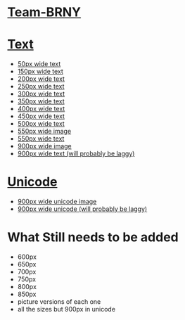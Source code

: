 # [Team-BRNY](https://team-brny.github.io/Team-BRNY/)

<meta name="viewport" content="width=device-width, initial-scale=1.0">
<link rel="shortcut icon" type="image/png" href="https://team-brny.github.io/Team-BRNY/favicon.ico">

# <a href="#text"><span name="text">Text</span></a>

* [50px wide text](https://team-brny.github.io/Team-BRNY/ASCII-Team_BRNY_logo_50.html)
* [150px wide text](https://team-brny.github.io/Team-BRNY/ASCII-Team_BRNY_logo_150.html)
* [200px wide text](https://team-brny.github.io/Team-BRNY/ASCII-Team_BRNY_logo_200.html)
* [250px wide text](https://team-brny.github.io/Team-BRNY/ASCII-Team_BRNY_logo_250.html)
* [300px wide text](https://team-brny.github.io/Team-BRNY/ASCII-Team_BRNY_logo_300.html)
* [350px wide text](https://team-brny.github.io/Team-BRNY/ASCII-Team_BRNY_logo_350.html)
* [400px wide text](https://team-brny.github.io/Team-BRNY/ASCII-Team_BRNY_logo_400.html)
* [450px wide text](https://team-brny.github.io/Team-BRNY/ASCII-Team_BRNY_logo_450.html)
* [500px wide text](https://team-brny.github.io/Team-BRNY/ASCII-Team_BRNY_logo_500.html)
* <a href="https://team-brny.github.io/Team-BRNY/ASCII-Team_BRNY_logo_550.png" target="_blank">550px wide image</a>
* [550px wide text](https://team-brny.github.io/Team-BRNY/ASCII-Team_BRNY_logo_550.html)
* <a href="https://team-brny.github.io/Team-BRNY/ASCII-Team_BRNY_logo_900.png" target="_blank">900px wide image</a>
* [900px wide text (will probably be laggy)](https://team-brny.github.io/Team-BRNY/ASCII-Team_BRNY_logo_900.html)

# <a href="#unicode"><span name="unicode">Unicode</span></a>

* <a href="https://team-brny.github.io/Team-BRNY/ASCII-Team_BRNY_logo_900_unicode.png" target="_blank">900px wide unicode image</a>
* [900px wide unicode (will probably be laggy)](https://team-brny.github.io/Team-BRNY/ASCII-Team_BRNY_logo_900_unicode.html)


# What Still needs to be added

* 600px
* 650px
* 700px
* 750px
* 800px
* 850px
* picture versions of each one
* all the sizes but 900px in unicode
